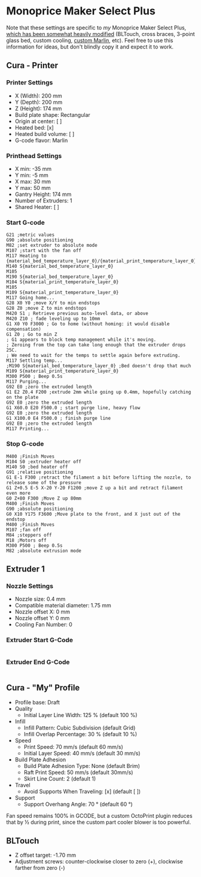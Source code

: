# Monoprice Maker Select Plus

Note that these settings are specific to *my* Monoprice Maker Select Plus, [which has been somewhat heavily modified](https://www.finnie.org/2019/05/04/monoprice-maker-select-plus-3d-printer-mods/) (BLTouch, cross braces, 3-point glass bed, custom cooling, [custom Marlin](https://github.com/rfinnie/ADVi3pp-Marlin), etc). Feel free to use this information for ideas, but don't blindly copy it and expect it to work.

## Cura - Printer

### Printer Settings

* X (Width): 200 mm
* Y (Depth): 200 mm
* Z (Height): 174 mm
* Build plate shape: Rectangular
* Origin at center: [ ]
* Heated bed: [x]
* Heated build volume: [ ]
* G-code flavor: Marlin

### Printhead Settings

* X min: -35 mm
* Y min: -5 mm
* X max: 30 mm
* Y max: 50 mm
* Gantry Height: 174 mm
* Number of Extruders: 1
* Shared Heater: [ ]

### Start G-code

```gcode
G21 ;metric values
G90 ;absolute positioning
M82 ;set extruder to absolute mode
M107 ;start with the fan off
M117 Heating to {material_bed_temperature_layer_0}/{material_print_temperature_layer_0}...
M140 S{material_bed_temperature_layer_0}
M105
M190 S{material_bed_temperature_layer_0}
M104 S{material_print_temperature_layer_0}
M105
M109 S{material_print_temperature_layer_0}
M117 Going home...
G28 X0 Y0 ;move X/Y to min endstops
G28 Z0 ;move Z to min endstops
M420 S1 ; Retrieve previous auto-level data, or above
M420 Z10 ; fade leveling up to 10mm
G1 X0 Y0 F3000 ; Go to home (without homing: it would disable compensation)
G1 Z0 ; Go to min Z
; G1 appears to block temp management while it's moving.
; Zeroing from the top can take long enough that the extruder drops 25C.
; We need to wait for the temps to settle again before extruding.
M117 Settling temp...
;M190 S{material_bed_temperature_layer_0} ;Bed doesn't drop that much
M109 S{material_print_temperature_layer_0}
M300 P500 ; Beep 0.5s
M117 Purging...
G92 E0 ;zero the extruded length
G1 E2 Z0.4 F200 ;extrude 2mm while going up 0.4mm, hopefully catching on the plate
G92 E0 ;zero the extruded length
G1 X60.0 E20 F500.0 ; start purge line, heavy flow
G92 E0 ;zero the extruded length
G1 X100.0 E4 F500.0 ; finish purge line
G92 E0 ;zero the extruded length
M117 Printing...
```

### Stop G-code

```gcode
M400 ;Finish Moves
M104 S0 ;extruder heater off
M140 S0 ;bed heater off
G91 ;relative positioning
G1 E-1 F300 ;retract the filament a bit before lifting the nozzle, to release some of the pressure
G1 Z+0.5 E-5 X-20 Y-20 F1200 ;move Z up a bit and retract filament even more
G0 Z+80 F300 ;Move Z up 80mm
M400 ;Finish Moves
G90 ;absolute positioning
G0 X10 Y175 F3600 ;Move plate to the front, and X just out of the endstop
M400 ;Finish Moves
M107 ;fan off
M84 ;steppers off
M18 ;Motors off
M300 P500 ; Beep 0.5s
M82 ;absolute extrusion mode
```

## Extruder 1

### Nozzle Settings

* Nozzle size: 0.4 mm
* Compatible material diameter: 1.75 mm
* Nozzle offset X: 0 mm
* Nozzle offset Y: 0 mm
* Cooling Fan Number: 0

### Extruder Start G-Code

```gcode
```

### Extruder End G-Code

```gcode
```

## Cura - "My" Profile

* Profile base: Draft
* Quality
    * Initial Layer Line Width: 125 % (default 100 %)
* Infill
    * Infill Pattern: Cubic Subdivision (default Grid)
    * Infill Overlap Percentage: 30 % (default 10 %)
* Speed
    * Print Speed: 70 mm/s (default 60 mm/s)
    * Initial Layer Speed: 40 mm/s (default 30 mm/s)
* Build Plate Adhesion
    * Build Plate Adhesion Type: None (default Brim)
    * Raft Print Speed: 50 mm/s (default 30mm/s)
    * Skirt Line Count: 2 (default 1)
* Travel
    * Avoid Supports When Traveling: [x] (default [ ])
* Support
    * Support Overhang Angle: 70 ° (default 60 °)

Fan speed remains 100% in GCODE, but a custom OctoPrint plugin reduces that by ½ during print, since the custom part cooler blower is too powerful.

## BLTouch

* Z offset target: -1.70 mm
* Adjustment screws: counter-clockwise closer to zero (+), clockwise farther from zero (-)
